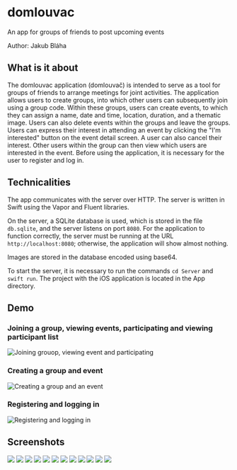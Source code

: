 # domlouvac

An app for groups of friends to post upcoming events

Author: Jakub Bláha

## What is it about

The domlouvac application (domlouvač) is intended to serve as a tool for groups of friends to arrange meetings for joint activities. The application allows users to create groups, into which other users can subsequently join using a group code. Within these groups, users can create events, to which they can assign a name, date and time, location, duration, and a thematic image. Users can also delete events within the groups and leave the groups. Users can express their interest in attending an event by clicking the "I'm interested" button on the event detail screen. A user can also cancel their interest. Other users within the group can then view which users are interested in the event. Before using the application, it is necessary for the user to register and log in.

## Technicalities

The app communicates with the server over HTTP. The server is written in Swift using the Vapor and Fluent libraries.

On the server, a SQLite database is used, which is stored in the file `db.sqlite`, and the server listens on port `8080`. For the application to function correctly, the server must be running at the URL `http://localhost:8080`; otherwise, the application will show almost nothing.

Images are stored in the database encoded using base64.

To start the server, it is necessary to run the commands `cd Server` and `swift run`. The project with the iOS application is located in the App directory.

## Demo

### Joining a group, viewing events, participating and viewing participant list

![Joining grouop, viewing event and participating](./img/join_group_and_event.gif)

### Creating a group and event
![Creating a group and an event](./img/create_group_and_event.gif)

### Registering and logging in
![Registering and logging in](./img/register_login.gif)

## Screenshots

![](./img/00_welcome.png)
![](./img/01_register.png)
![](./img/02_login.png)
![](./img/03_create_group.png)
![](./img/04_your_groups.png)
![](./img/05_group_detail.png)
![](./img/06_creating_event.png)
![](./img/07_joining_group.png)
![](./img/08_events_list.png)
![](./img/09_event_detail.png)
![](./img/10_interested_people.png)
![](./img/11_account.png)
